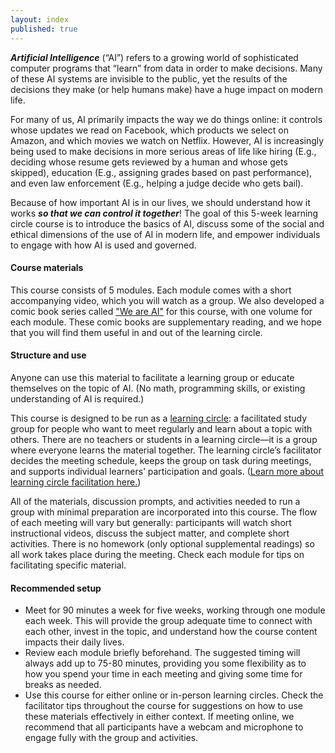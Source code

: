 ```yaml
---
layout: index
published: true
---
```


_**Artificial Intelligence**_ (“AI”) refers to a growing world of sophisticated computer programs that “learn” from data in order to make decisions. Many of these AI systems are invisible to the public, yet the results of the decisions they make (or help humans make) have a huge impact on modern life. 

For many of us, AI primarily impacts the way we do things online: it controls whose updates we read on Facebook, which products we select on Amazon, and which movies we watch on Netflix. However, AI is increasingly being used to make decisions in more serious areas of life like hiring (E.g., deciding whose resume gets reviewed by a human and whose gets skipped), education (E.g., assigning grades based on past performance), and even law enforcement (E.g., helping a judge decide who gets bail).

Because of how important AI is in our lives, we should understand how it works _**so that we can control it together**_! The goal of this 5-week learning circle course is to introduce the basics of AI, discuss some of the social and ethical dimensions of the use of AI in modern life, and empower individuals to engage with how AI is used and governed. 

#### Course materials

This course consists of 5 modules.  Each module comes with a short accompanying video, which you will watch as a group.  We also developed a comic book series called ["We are AI"](https://dataresponsibly.github.io/comics/we-are-ai) for this course, with one volume for each module.  These comic books are supplementary reading, and we hope that you will find them useful in and out of the learning circle. 

#### Structure and use

Anyone can use this material to facilitate a learning group or educate themselves on the topic of AI. (No math, programming skills, or existing understanding of AI is required.)

This course is designed to be run as a [learning circle](https://www.p2pu.org/en/): a facilitated study group for people who want to meet regularly and learn about a topic with others. There are no teachers or students in a learning circle—it is a group where everyone learns the material together. The learning circle’s facilitator decides the meeting schedule, keeps the group on task during meetings, and supports individual learners’ participation and goals. ([Learn more about learning circle facilitation here.](https://handbook.p2pu.org/facilitation/facilitation-basics)) 

All of the materials, discussion prompts, and activities needed to run a group with minimal preparation are incorporated into this course. The flow of each meeting will vary but generally: participants will watch short instructional videos, discuss the subject matter, and complete short activities. There is no homework (only optional supplemental readings) so all work takes place during the meeting. Check each module for tips on facilitating specific material.

#### Recommended setup

* Meet for 90 minutes a week for five weeks, working through one module each week. This will provide the group adequate time to connect with each other, invest in the topic, and understand how the course content impacts their daily lives.
* Review each module briefly beforehand. The suggested timing will always add up to 75-80 minutes, providing you some flexibility as to how you spend your time in each meeting and giving some time for breaks as needed.
* Use this course for either online or in-person learning circles. Check the facilitator tips throughout the course for suggestions on how to use these materials effectively in either context. If meeting online, we recommend that all participants have a webcam and microphone to engage fully with the group and activities. 
